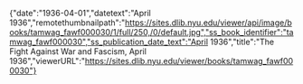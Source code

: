 {"date":"1936-04-01","datetext":"April 1936","remotethumbnailpath":"https://sites.dlib.nyu.edu/viewer/api/image/books/tamwag_fawf000030/1/full/250,/0/default.jpg","ss_book_identifier":"tamwag_fawf000030","ss_publication_date_text":"April 1936","title":"The Fight Against War and Fascism, April 1936","viewerURL":"https://sites.dlib.nyu.edu/viewer/books/tamwag_fawf000030"}
